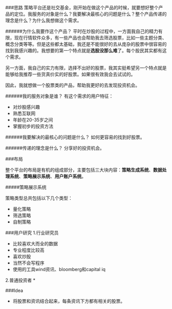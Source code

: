 ###思路
策略平台还是社交基金，刚开始在做这个产品的时候，就要想好整个产品的定位。我服务的对象是什么？我要解决最核心的问题是什么？整个产品传递的理念是什么？为什么我想做这个需求。

######为什么我要作这个产品？
平时在炒股的过程中，一方面我自己的精力有限，现在行情软件众多，有一些产品也会帮助我去筛选股票，比如一些主题分类、概念分类等等。但是这些都太基础，我还是不能很好的去从庞杂的股票中很容易的找到我感兴趣的。我想要的第一个特点就是**选股没那么难**了。每个股民其实都有这个需求。

另一方面，我自己的实力有限，选择不出好的股票，我其实挺希望另一个特点就是能够给我推荐一些货真价实的好股票。如果很有效我会去试试的。

因此，我就想做一个股票类的产品，帮助我更好的去发现投资机会。

######我的服务对象是谁？
有这个需求的用户特征：

* 对炒股感兴趣
* 熟悉互联网
* 年龄在20-35岁之间
* 掌握初步的投资方法


######我要解决的最核心的问题是什么？
如何更容易的找到好股票。

######传递的理念是什么？
分享好的投资机会。



###布局

整个平台的布局是有机的组成部分，主要包括三大块内容：**策略生成系统**、**数据处理系统**、**策略展示系统**、**用户账户系统**。


#####策略展示系统

策略类型总共包括以下几个类型：

* 量化策略
* 筛选策略
* 自制策略



###用户研究
1.行业研究员

* 比较喜欢大而全的数据
* 专业程度比较高
* 喜欢炒股
* 当然不会写程序
* 使用的工具wind资讯、bloomberg和capital iq

2.普通投资者
* 








###Idea
* 将股票和资讯结合起来，每条资讯下方都有相关的股票。